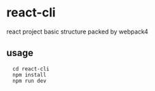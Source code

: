 # react-cli
  react project basic structure packed by webpack4
## usage
  ```shell
    cd react-cli
    npm install
    npm run dev
  ```
